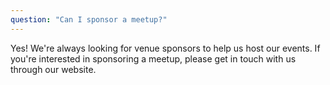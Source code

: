 ```yaml
---
question: "Can I sponsor a meetup?"
---
```


Yes! We're always looking for venue sponsors to help us host our events. If you're interested in sponsoring a meetup, please get in touch with us through our website.
